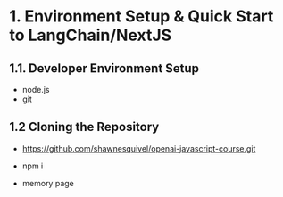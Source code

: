 # 1. Environment Setup & Quick Start to LangChain/NextJS

## 1.1. Developer Environment Setup

- node.js
- git

## 1.2 Cloning the Repository

- https://github.com/shawnesquivel/openai-javascript-course.git

- npm i

- memory page

